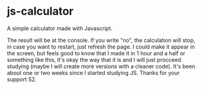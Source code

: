 # js-calculator
A simple calculator made with Javascript.

The result will be at the console. If you write "no", the calculation will stop, in case you want to restart, just refresh the page.
I could make it appear in the screen, but feels good to know that I made it in 1 hour and a half or something like this, it's okay the way that it is
and I will just procceed studying (maybe I will create more versions with a cleaner code).
It's been about one or two weeks since I started studying JS. Thanks for your support S2.

